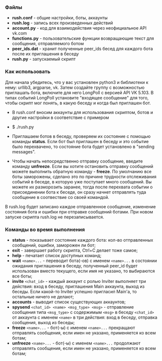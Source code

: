 ### Файлы
  - **rush.conf** - общие настройки, боты, аккаунты
  - **rush.log** - запись всех произведенных действий
  - **account.py** - код для взаимодействия через неофициальное API vk.com
  - **functions.py** - пользовательские функции возвращающие текст для сообщения, отправляемого ботом
  - **peer_ids.dat** - хранит полученные peer_ids бесед для каждого бота после их приглашения в беседу
  - **rush.py** - запускаемый скрипт

### Как использовать
Для начала убедитесь, что у вас установлен python3 и библиотеки к нему: urllib3, argparse, vk.
Затем создайте группу с возможностью приглашать бота, включите для него LongPoll с версией API VK 5.103.
В типах событий LongPoll установите "входящее сообщение" для того, чтобы скрипт мог понять, в какую беседу и когда был приглашен бот.

  - В rush.conf вносим аккаунты для использования скриптом, ботов и другие настройки в соответствие с примером
  
  - $ ./rush.py
  
  - Приглашаем ботов в беседу, проверяем их состояние с помощью команды **status**. Если бот был приглашен в беседу и это событие было перехвачено, то состояние бота будет установлено в "sending messages".
  
  - Чтобы начать непосредственно отправку сообщение, введите команду **unfreeze**. Если вы хотите остановить отправку сообщений можете выполнить обратную команду - **freeze**. По умолчанию все боты заморожены, сделано это по причине трудности отслеживания событий в беседе, в которую уже поступает много сообщений. Вы можете их разморозить заранее, тогда после перехвата событии о присоединении бота к беседе, он сразу начнет отправлять туда сообщение в соотвествие со своей командой. 
  
В rush.log будет записано каждое отправленное сообщение, изменение состояния бота и ошибки при отправке сообщений ботами.
При новом запуске скрипта rush.log не перезаписывается.

### Команды во время выполнения
  - **status** - показывает состояние каждого бота: кол-во отправленных сообщений, ошибки, заморожен ли бот;
  - **exit** - завершает работу скрипта, Ctrl+C делает тоже самое;
  - **help** - печатает список доступных команд;
  - **wait** ```<name>...``` - переводит бота(-ов) с именем ```<name>...``` в состоянии ожидания приглашения в беседу, полученный peer_id будет использован вместо текущего, если имя не указано, то выбираются все боты;
  - **invite** ```<chat_id>``` - каждый аккаунт с ролью Inviter выполняет три действия: вход в беседу, приглашения Main аккаунта, выход из беседы. Если какой-то Inviter успешно пригласил Main'а, то остальные ничего не делают;
  - **accounts** - выводит список существующих аккаунтов;
  - **spysend** ```<chat_id> <name> <msg_type> <msg>``` - отправление сообщения типа ```<msg_type>``` с содержимым ```<msg>``` в беседу ```<chat_id>``` от аккаунта с именем ```<name>``` в три действия: вход в беседу, отправка сообщения, выход из беседы;
  - **freeze** ```<name>...``` - бот(-ы) с именем ```<name>...``` прекращают отправлять сообщения, если имен не указано, применяется ко всем ботам;
  - **unfreeze** ```<name>...``` - бот(-ы) c именем ```<name>...``` продолжают отправлять сообщения, если имен не указано, применяется ко всем ботам;
